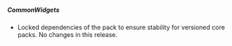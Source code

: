 ##### CommonWidgets

- Locked dependencies of the pack to ensure stability for versioned core packs. No changes in this release.
